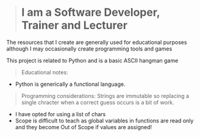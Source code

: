>
># I am a Software Developer, Trainer and Lecturer
>
The resources that I create are generally used for educational purposes although I may occasionally create programming tools and games


This project is related to Python and is a basic ASCII hangman game
> Educational notes:  
- Python is generically a functional language.  

>
>Programming considerations:  Strings are immutable so replacing a single chracter when a correct guess occurs is a bit of work. 
> 
- I have opted for using a list of chars 
- Scope is difficult to teach as global variables in functions are read only and they become Out of Scope if values are assigned!
